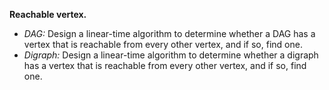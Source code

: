 **Reachable vertex.** 

* *DAG:* Design a linear-time algorithm to determine whether a DAG has a vertex that is reachable from every other vertex, and if so, find one.
* *Digraph:* Design a linear-time algorithm to determine whether a digraph has a vertex that is reachable from every other vertex, and if so, find one.


